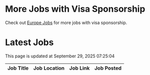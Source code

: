 # More Jobs with Visa Sponsorship

Check out [Europe Jobs](https://github.com/sureshparimi/europejobs#latest-jobs) for more jobs with visa sponsorship.

# Latest Jobs

This page is updated at September 29, 2025 07:25:04

| Job Title | Job Location | Job Link | Job Posted |
| --- | --- | --- | --- |
